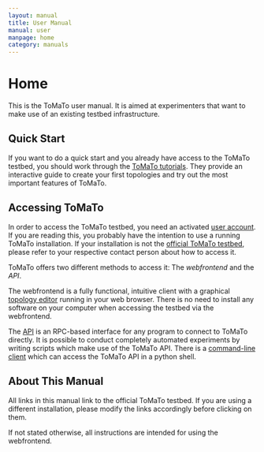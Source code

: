 ```yaml
---
layout: manual
title: User Manual
manual: user
manpage: home
category: manuals
---
```


# Home

This is the ToMaTo user manual. It is aimed at experimenters that want to make use of an existing testbed infrastructure.

## Quick Start

If you want to do a quick start and you already have access to the ToMaTo testbed, you should work through the [ToMaTo tutorials](https://master.tomato-lab.org/tutorial). They provide an interactive guide to create your first topologies and try out the most important features of ToMaTo.

## Accessing ToMaTo

In order to access the ToMaTo testbed, you need an activated [user account](account). If you are reading this, you probably have the intention to use a running ToMaTo installation. If your installation is not the [official ToMaTo testbed](https://master.tomato-lab.org), please refer to your respective contact person about how to access it.

ToMaTo offers two different methods to access it: The _webfrontend_ and the _API_.

The webfrontend is a fully functional, intuitive client with a graphical [topology editor](topology/editor) running in your web browser. There is no need to install any software on your computer when accessing the testbed via the webfrontend.

The [API](api) is an RPC-based interface for any program to connect to ToMaTo directly. It is possible to conduct completely automated experiments by writing scripts which make use of the ToMaTo API.
There is a [command-line client](cli) which can access the ToMaTo API in a python shell.

## About This Manual

All links in this manual link to the official ToMaTo testbed. If you are using a different installation, please modify the links accordingly before clicking on them.

If not stated otherwise, all instructions are intended for using the webfrontend.
